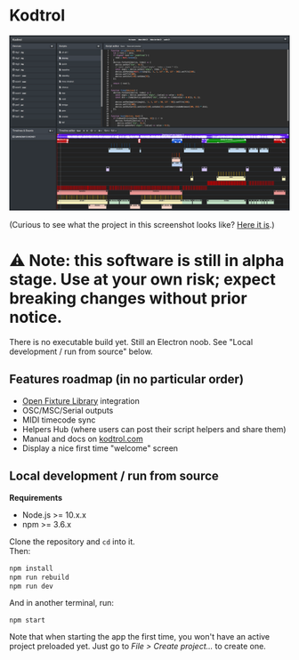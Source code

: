 # Kodtrol
![Kodtrol screenshot](screenshot.png)

(Curious to see what the project in this screenshot looks like? [Here it is](https://youtu.be/CueEGW6SlJ0).)

# ⚠️ Note: this software is still in alpha stage. Use at your own risk; expect breaking changes without prior notice.
There is no executable build yet. Still an Electron noob. See "Local development / run from source" below.

## Features roadmap (in no particular order)
- [Open Fixture Library](https://open-fixture-library.org/) integration
- OSC/MSC/Serial outputs
- MIDI timecode sync
- Helpers Hub (where users can post their script helpers and share them)
- Manual and docs on [kodtrol.com](http://kodtrol.com)
- Display a nice first time "welcome" screen

## Local development / run from source

**Requirements**
- Node.js >= 10.x.x
- npm >= 3.6.x

Clone the repository and `cd` into it.  
Then:
```
npm install
npm run rebuild
npm run dev
```
And in another terminal, run:
```
npm start
```
Note that when starting the app the first time, you won't have an active project 
preloaded yet. Just go to *File > Create project...* to create one.